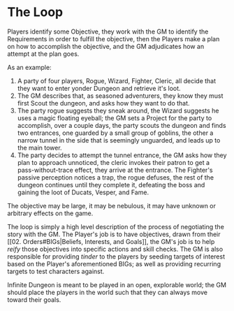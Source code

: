 # The Loop

Players identify some Objective, they work with the GM to identify the Requirements in order to fulfill the objective, then the Players make a plan on how to accomplish the objective, and the GM adjudicates how an attempt at the plan goes.

As an example:

1. A party of four players, Rogue, Wizard, Fighter, Cleric, all decide that they want to enter yonder Dungeon and retrieve it's loot.
2. The GM describes that, as seasoned adventurers, they know they must first Scout the dungeon, and asks how they want to do that.
3. The party rogue suggests they sneak around, the Wizard suggests he uses a magic floating eyeball; the GM sets a Project for the party to accomplish, over a couple days, the party scouts the dungeon and finds two entrances, one guarded by a small group of goblins, the other a narrow tunnel in the side that is seemingly unguarded, and leads up to the main tower.
4. The party decides to attempt the tunnel entrance, the GM asks how they plan to approach unnoticed, the cleric invokes their patron to get a pass-without-trace effect, they arrive at the entrance. The Fighter's passive perception notices a trap, the rogue defuses, the rest of the dungeon continues until they complete it, defeating the boss and gaining the loot of Ducats, Vesper, and Fame.

The objective may be large, it may be nebulous, it may have unknown or arbitrary effects on the game.

The loop is simply a high level description of the process of negotiating the story with the GM. The Player's job is to have objectives, drawn from their [[02. Orders#BIGs|Beliefs, Interests, and Goals]], the GM's job is to help _reify_ those objectives into specific actions and skill checks. The GM is also responsible for providing _tinder_ to the players by seeding targets of interest based on the Player's aforementioned BIGs; as well as providing recurring targets to test characters against.

Infinite Dungeon is meant to be played in an open, explorable world; the GM should place the players in the world such that they can always move toward their goals.